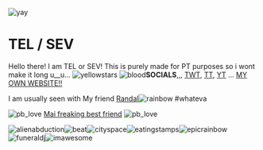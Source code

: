 ![yay](https://github.com/user-attachments/assets/7356f5d1-9592-46d1-be1a-511fc5daab7a)
# TEL / SEV
Hello there! I am TEL or SEV! This is purely made for PT purposes so i wont make it long u__u...
![yellowstars](https://github.com/user-attachments/assets/bc475e77-1731-4935-97ce-4a0acbfa98e8)
![blood](https://file.garden/ZZSxuqU5uT7zKhQh/FAVICONS/blood2.gif)**SOCIALS**,,, [TWT](https://x.com/coolkidsev), [TT](https://www.tiktok.com/@7u7sos), [YT](https://youtube.com/@coolkidsev) ... [MY OWN WEBSITE!!](https://lessthanthree.online)

I am usually seen with My friend [Randal](https://github.com/ITR-APPED)![rainbow](https://github.com/user-attachments/assets/f19ed37e-af96-42ce-b286-1112c986fdd2) #whateva

![pb_love](https://github.com/user-attachments/assets/5a7a075f-76e3-4892-96fa-7c252e199385) [Mai freaking best friend](https://www.youtube.com/@mosquitoniza) ![pb_love](https://github.com/user-attachments/assets/5a7a075f-76e3-4892-96fa-7c252e199385)

![alienabduction](https://github.com/user-attachments/assets/24b9faf4-6b71-43b0-8975-7448417690b5)![beat](https://github.com/user-attachments/assets/0f93c16b-49d7-432f-888e-dec0e84e13dc)![cityspace](https://github.com/user-attachments/assets/e5465d28-fd6d-4c91-bb4f-ffb98b7d09ec)![eatingstamps](https://github.com/user-attachments/assets/7503472e-5c1d-45ed-b2d5-384c37e39574)![epicrainbow](https://github.com/user-attachments/assets/cb84a53a-a9d5-4d81-bd4d-2368229bd1eb)![funeraldj](https://github.com/user-attachments/assets/2cdece64-8bd8-4053-ac3e-6e285975fe64)![imawesome](https://github.com/user-attachments/assets/28d3213d-bb48-4546-897e-050eed32d8ac)
